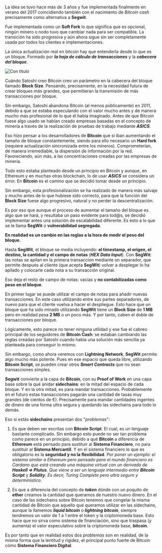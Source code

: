 La idea se tuvo hace más de 3 años y fue implementada finalmente en verano del 2017 coincidiendo también con el nacimiento de _Bitcoin cash_ precisamente como alternativa a __Segwit__.

Fue implementada como un __Soft Fork__ lo que significa que es opcional, ningún minero o nodo tuvo que cambiar nada para ser compatible. La transición ha sido progresiva y aún ahora sigue sin ser completamente usada por todos los clientes e implementaciones.

La única actualización real en bitcoin hay que entenderla desde lo que es un bloque. Formado por ___la hoja de cálculo de transacciones___ y la ___cabecera del bloque___.

![Con titulo](pictures/Diagrama_UTXO "Imagen de bloque de UTXO")

Cuándo Satoshi creo Bitcoin creo un parámetro en la cabecera del bloque llamado __Block Size__. Pensando, precisamente, en la necesidad  futura de crear bloques más grandes, que permitieran la transmisión de más transacciones por bloque.

Sin embargo, Satoshi abandona Bitcoin (al menos públicamente) en 2011, debido a que se estaba especulando con el valor mucho antes y de manera mucho más profesional de lo que él había imaginado. Antes de que Bitcoin fuese algo usado se habían creado empresas basadas en el concepto de minería a través de la realización de pruebas de trabajo mediante ___ASICS___.

Eso hizo pensar a los desarrolladores de __Bitcoin__ que sí iban aumentando el tamaño de bloque constantemente, siendo para ello necesario un __Hard fork__ (requiere actualización sincronizada entre los mineros). Comprometerían, de manera irremediable, la dispersión de información por la red. Favoreciendo, aún más, a las concentraciones creadas por las empresas de minería.

Todo esto estaba planteado desde un principio en Bitcoin y aunque, en Ethereum y en muchas otras blockchain, lo de usar ___ASICS___ se considera un error. En __Bitcoin__ es el camino que se decidió tomar desde un principio.

Sin embargo, esta profesionalización se ha realizado de manera más salvaje y mucho antes de lo que hubiese sido correcto, para que la función del __Block Size__ fuese algo progresivo, natural y no perder la descentralización.

Es por eso que aunque el proceso de aumentar el tamaño del bloque es algo que se hará, y resultaba un paso evidente para tod@s, se decidió implementar antes una solución de escalabilidad diferente. Es esto a lo que se le llama __SegWit__ o __vulnerabilidad segregada__.

__En realidad es un cambio en las reglas a la hora de medir el peso del bloque.__

Hasta __SegWit__, el bloque se media incluyendo: __el timestamp, el origen, el destino, la cantidad y el campo de notas__ (___HEX Data Input___). Con __SegWit__: las notas se apilan en la primera transaccion mediante un separador, que permite después al cliente (que acepta __SegWit__) volver a desplegar lo ha apilado y colocarle cada nota a su transacción original.

Eso deja el resto de campo de notas: vacías y __no contabilizadas como peso en el bloque__.

En primer lugar se puede utilizar el campo de notas para añadir nuevas transacciones. En este caso utilizando entre sus partes separadores, de nuevo para que el cliente vuelva a hacer el despliegue. Esto hace que un bloque que ha sido minado utilizando __SegWit__ tiene un __Block Size__ de __1 MB__ pero en realidad pesa __2 MB__ o un poco más. Y por tanto, caben el doble de transacciones por bloque.

Lógicamente, esto parece no tener ninguna utilidad y ese fue el cabreo principal de los seguidores de __Bitcoin Cash__: se estaban cambiando las reglas creadas por Satoshi cuando había una solución más sencilla ya planteada para conseguir lo mismo.

Sin embargo, como ahora veremos con __Lightning Network__, __SegWit__ permite algo mucho más potente. Pues en ese espacio que queda libre, utilizando __Bitcoin Script__, se pueden crear otros ___Smart Contracts___ que no sean transacciones simples.

__Segwit__ convierte a la capa de __Bitcoin__, con su __Proof of Work__ en una capa base sobre la qué anidar __sidechains__: en la mitad del espacio de cada bloque. Y en la otra mitad, es para mandar transacciones. Probablemente en el futuro estas transacciones pagarán una cantidad de tasas muy grandes (de cientos de €). Precisamente para mandar cantidades ingentes de dinero de una forma ultra segura y quedando las sidechains para todo lo demás.

Eso si estás __sidechains__ presentan dos "_problemas_":

1. Es que deben ser escritas con __Bitcoin Script__. El cual, es un lenguaje bastante complicado. Sin embargo esto puede no ser tan problema como parece en un principio, debido a qué __Bitcoin__ a diferencia de __Ethereum__ está pensado para sustituir al __Sistema Financiero__, no para sustituir al __Sistema Mercantil__. Y en el sistema financiero lo que es obligatorio es la __seguridad y no la flexibilidad__. _Por poner un ejemplo: el sistema similar a Ethereum pero pensado para el mundo financiero es Cardano que está creando una máquina virtual con un derivado de_ ___Haskell => Plutus___. _Que viene a ser un lenguaje intermedio entre_ ___Bitcoin Script___ y ___Solidity___. _Es decir, Turing Complete pero ultra seguro y deterministico_.

2. Es que a diferencia del concepto de ___token___ dónde con un poquito de __ether__ creamos la cantidad que queramos de nuestro nuevo dinero. En el caso de las sidechains sobre Bitcoin tenemos que congelar la misma cantidad de Bitcoin que aquello que queramos utilizar en las sidechains, aunque la llamemos ___liquid bitcoin___ o ___lightning bitcoin___, siempre tendremos un valor de 1 a 1 entre el token y la criptomoneda base. Esto hace que no sirva como sistema de financiación, sino que traspasa (y aumenta) el valor especulativo sobre la criptomoneda base, __bitcoin__.

Es por tanto que en realidad estos dos _problemas_ son en realidad, de la misma forma que la lentitud y rigidez, el principal punto fuerte de Bitcoin cómo __Sistema Financiero Digital__.
